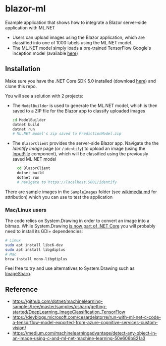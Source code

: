 # blazor-ml

Example application that shows how to integrate a Blazor server-side application with ML.NET

- Users can upload images using the Blazor application, which are classified into one of 1000 labels using the ML.NET model.
- The ML.NET model simply loads a pre-trained TensorFlow Google's inception model (available [here](https://github.com/dotnet/machinelearning-samples/tree/master/samples/csharp/getting-started/DeepLearning_ImageClassification_TensorFlow/ImageClassification/assets/inputs/inception))


## Installation
Make sure you have the .NET Core SDK 5.0 installed (download [here](https://dotnet.microsoft.com/download)) and clone this repo.

You will see a solution with 2 projects:

- The `ModelBuilder` is used to generate the ML.NET model, which is then saved to a ZIP file for the Blazor app to classify uploaded images
  ```bash
  cd ModelBuilder
  dotnet build
  dotnet run
  # ML.NET model's zip saved to PredictionModel.zip
  ```
- The `BlazorClient` provides the server-side Blazor app. Navigate the the *Identify Image* page (or `/identify`) to upload an image (using the [InputFile](https://docs.microsoft.com/en-us/aspnet/core/blazor/file-uploads?view=aspnetcore-5.0&pivots=webassembly) component), which will be classified using the previously saved ML.NET model
  ```bash
    cd BlazorClient
    dotnet build
    dotnet run
    # navigate to https://localhost:5001/identify
  ```

There are sample images in the `SampleImages` folder (see [wikimedia.md](./SampleImages/wikimedia.md) for attribution) which you can use to test the application

### Mac/Linux users
The code relies on System.Drawing in order to convert an image into a bitmap. While System.Drawing [is now part of .NET Core](https://www.hanselman.com/blog/HowDoYouUseSystemDrawingInNETCore.aspx) you will probably need to install its GDI+ dependencies:
```bash
# Linux
sudo apt install libc6-dev
sudo apt install libgdiplus
# Mac
brew install mono-libgdiplus
```

Feel free to try and use alternatives to System.Drawing such as [ImageSharp](https://github.com/SixLabors/ImageSharp).

## Reference

- https://github.com/dotnet/machinelearning-samples/tree/master/samples/csharp/getting-started/DeepLearning_ImageClassification_TensorFlow
- https://devblogs.microsoft.com/cesardelatorre/run-with-ml-net-c-code-a-tensorflow-model-exported-from-azure-cognitive-services-custom-vision/
- https://medium.com/machinelearningadvantage/detect-any-object-in-an-image-using-c-and-ml-net-machine-learning-50e606b821a3


